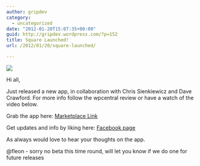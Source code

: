 ```yaml
---
author: gripdev
category:
  - uncategorized
date: "2012-01-20T15:07:35+00:00"
guid: http://gripdev.wordpress.com/?p=152
title: Square Launched!
url: /2012/01/20/square-launched/

---
```

[![](/wp-content/uploads/2012/01/squarelogo.png)](/wp-content/uploads/2012/01/squarelogo.png)

Hi all,

Just released a new app, in collaboration with Chris Sienkiewicz and Dave Crawford. For more info follow the wpcentral review or have a watch of the video below.

Grab the app here: [Marketplace Link](http://www.windowsphone.com/en-GB/apps/a1891b7f-c286-4c63-8209-7f507fa7196e)

Get updates and info by liking here: [Facebook page](https://www.facebook.com/pages/Square/117052378416078?ref=notif&notif_t=fbpage_admin&sk=wall)

As always would love to hear your thoughts on the app.

@fleon - sorry no beta this time round, will let you know if we do one for future releases
